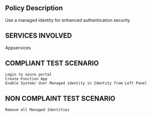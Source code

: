 
## Policy Description
Use a managed identity for enhanced authentication security

## SERVICES INVOLVED
 Appservices

## COMPLIANT TEST SCENARIO
    Login to azure portal
    Create Function App
    Enable System/ User Managed identity in Identity from Left Panel

## NON COMPLAINT TEST SCENARIO
    Remove all Managed Identities



